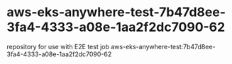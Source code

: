 # aws-eks-anywhere-test-7b47d8ee-3fa4-4333-a08e-1aa2f2dc7090-62
repository for use with E2E test job aws-eks-anywhere-test:7b47d8ee-3fa4-4333-a08e-1aa2f2dc7090-62
